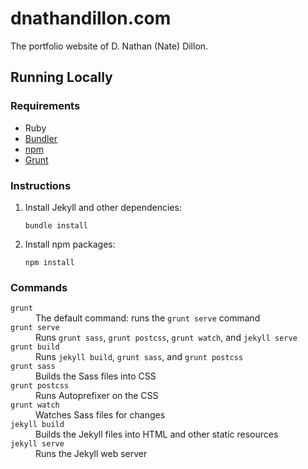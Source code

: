 # dnathandillon.com

The portfolio website of D. Nathan (Nate) Dillon.

## Running Locally

### Requirements

- Ruby
- [Bundler](http://bundler.io/)
- [npm](https://www.npmjs.com/)
- [Grunt](http://gruntjs.com/)

### Instructions

1. Install Jekyll and other dependencies:

    ```
    bundle install
    ```

2. Install npm packages:

    ```
    npm install
    ```

### Commands

<dl>
  <dt><code>grunt</code></dt>
  <dd>The default command: runs the <code>grunt serve</code> command</dd>
  <dt><code>grunt serve</code></dt>
  <dd>Runs <code>grunt sass</code>, <code>grunt postcss</code>, <code>grunt watch</code>, and <code>jekyll serve</code></dd>
  <dt><code>grunt build</code></dt>
  <dd>Runs <code>jekyll build</code>, <code>grunt sass</code>, and <code>grunt postcss</code></dd>
  <dt><code>grunt sass</code></dt>
  <dd>Builds the Sass files into CSS</dd>
  <dt><code>grunt postcss</code></dt>
  <dd>Runs Autoprefixer on the CSS</dd>
  <dt><code>grunt watch</code></dt>
  <dd>Watches Sass files for changes</dd>
  <dt><code>jekyll build</code></dt>
  <dd>Builds the Jekyll files into HTML and other static resources</dd>
  <dt><code>jekyll serve</code></dt>
  <dd>Runs the Jekyll web server</dd>
</dl>
